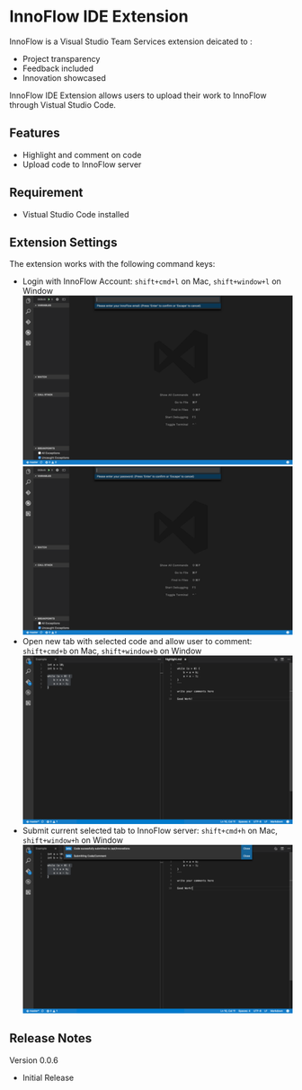 # InnoFlow IDE Extension

InnoFlow is a Visual Studio Team Services extension deicated to :

* Project transparency
* Feedback included
* Innovation showcased

InnoFlow IDE Extension allows users to upload their work to InnoFlow through Vistual Studio Code.

## Features

- Highlight and comment on code
- Upload code to InnoFlow server

## Requirement

* Vistual Studio Code installed

## Extension Settings

The extension works with the following command keys:

* Login with InnoFlow Account: `shift+cmd+l` on Mac, `shift+window+l` on Window
![Alt text](screenshots/userEmail.png "Ask for user email")
![Alt text](screenshots/userPassword.png "Ask for user password")
* Open new tab with selected code and allow user to comment: `shift+cmd+b` on Mac, `shift+window+b` on Window
![Alt text](screenshots/HighlightAndCommit.png "Highlight code and commit")
* Submit current selected tab to InnoFlow server: `shift+cmd+h` on Mac, `shift+window+h` on Window
![Alt text](screenshots/Submit.png "Submit highlight to InnoFlow")

## Release Notes

Version 0.0.6

* Initial Release